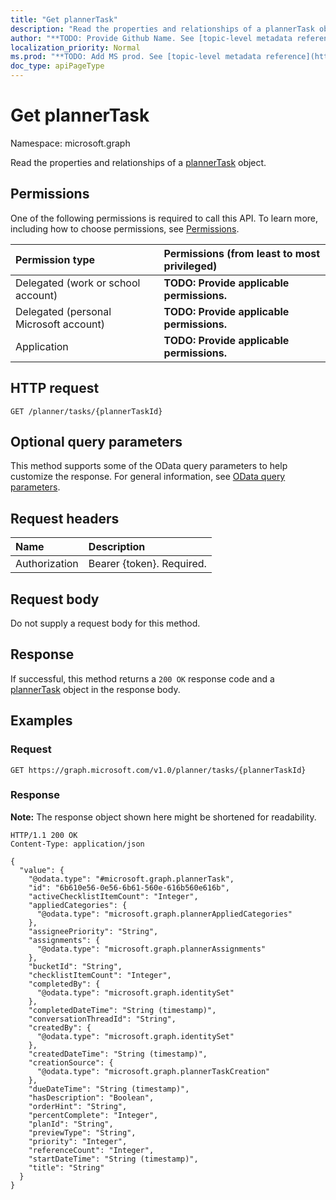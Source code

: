 ```yaml
---
title: "Get plannerTask"
description: "Read the properties and relationships of a plannerTask object."
author: "**TODO: Provide Github Name. See [topic-level metadata reference](https://msgo.azurewebsites.net/add/document/guidelines/metadata.html#topic-level-metadata)**"
localization_priority: Normal
ms.prod: "**TODO: Add MS prod. See [topic-level metadata reference](https://msgo.azurewebsites.net/add/document/guidelines/metadata.html#topic-level-metadata)**"
doc_type: apiPageType
---
```


# Get plannerTask
Namespace: microsoft.graph



Read the properties and relationships of a [plannerTask](../resources/plannertask.md) object.

## Permissions
One of the following permissions is required to call this API. To learn more, including how to choose permissions, see [Permissions](/graph/permissions-reference).

|Permission type|Permissions (from least to most privileged)|
|:---|:---|
|Delegated (work or school account)|**TODO: Provide applicable permissions.**|
|Delegated (personal Microsoft account)|**TODO: Provide applicable permissions.**|
|Application|**TODO: Provide applicable permissions.**|

## HTTP request

<!-- {
  "blockType": "ignored"
}
-->
``` http
GET /planner/tasks/{plannerTaskId}
```

## Optional query parameters
This method supports some of the OData query parameters to help customize the response. For general information, see [OData query parameters](/graph/query-parameters).

## Request headers
|Name|Description|
|:---|:---|
|Authorization|Bearer {token}. Required.|

## Request body
Do not supply a request body for this method.

## Response

If successful, this method returns a `200 OK` response code and a [plannerTask](../resources/plannertask.md) object in the response body.

## Examples

### Request
<!-- {
  "blockType": "request",
  "name": "get_plannertask"
}
-->
``` http
GET https://graph.microsoft.com/v1.0/planner/tasks/{plannerTaskId}
```


### Response
**Note:** The response object shown here might be shortened for readability.
<!-- {
  "blockType": "response",
  "truncated": true,
  "@odata.type": "microsoft.graph.plannerTask"
}
-->
``` http
HTTP/1.1 200 OK
Content-Type: application/json

{
  "value": {
    "@odata.type": "#microsoft.graph.plannerTask",
    "id": "6b610e56-0e56-6b61-560e-616b560e616b",
    "activeChecklistItemCount": "Integer",
    "appliedCategories": {
      "@odata.type": "microsoft.graph.plannerAppliedCategories"
    },
    "assigneePriority": "String",
    "assignments": {
      "@odata.type": "microsoft.graph.plannerAssignments"
    },
    "bucketId": "String",
    "checklistItemCount": "Integer",
    "completedBy": {
      "@odata.type": "microsoft.graph.identitySet"
    },
    "completedDateTime": "String (timestamp)",
    "conversationThreadId": "String",
    "createdBy": {
      "@odata.type": "microsoft.graph.identitySet"
    },
    "createdDateTime": "String (timestamp)",
    "creationSource": {
      "@odata.type": "microsoft.graph.plannerTaskCreation"
    },
    "dueDateTime": "String (timestamp)",
    "hasDescription": "Boolean",
    "orderHint": "String",
    "percentComplete": "Integer",
    "planId": "String",
    "previewType": "String",
    "priority": "Integer",
    "referenceCount": "Integer",
    "startDateTime": "String (timestamp)",
    "title": "String"
  }
}
```

